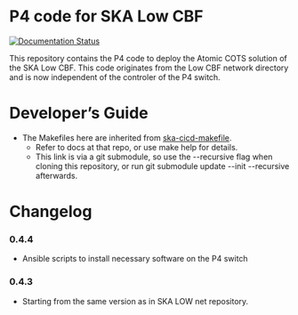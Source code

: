 P4 code for SKA Low CBF
=================

[![Documentation Status](https://readthedocs.org/projects/ska-telescope-ska-low-cbf-conn/badge/?version=latest)](https://developer.skao.int/projects/ska-low-cbf-conn/en/latest/?badge=latest)

This repository contains the P4 code to deploy the Atomic COTS solution of the SKA Low CBF. This code originates
from the Low CBF network directory and is now independent of the controler of the P4 switch. 

# Developer’s Guide

* The Makefiles here are inherited from [ska-cicd-makefile](https://gitlab.com/ska-telescope/sdi/ska-cicd-makefile).
  * Refer to docs at that repo, or use make help for details.
  * This link is via a git submodule, so use the --recursive flag when cloning this repository, or run git submodule update --init --recursive afterwards.


# Changelog

### 0.4.4
* Ansible scripts to install necessary software on the P4 switch

### 0.4.3
* Starting from the same version as in SKA LOW net repository.
